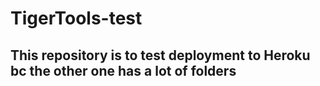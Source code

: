 # TigerTools-test
## This repository is to test deployment to Heroku bc the other one has a lot of folders
